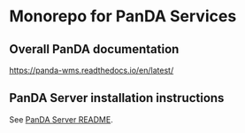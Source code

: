 # Monorepo for PanDA Services

## Overall PanDA documentation 

https://panda-wms.readthedocs.io/en/latest/

## PanDA Server installation instructions

See [PanDA Server README](server/README.md).
